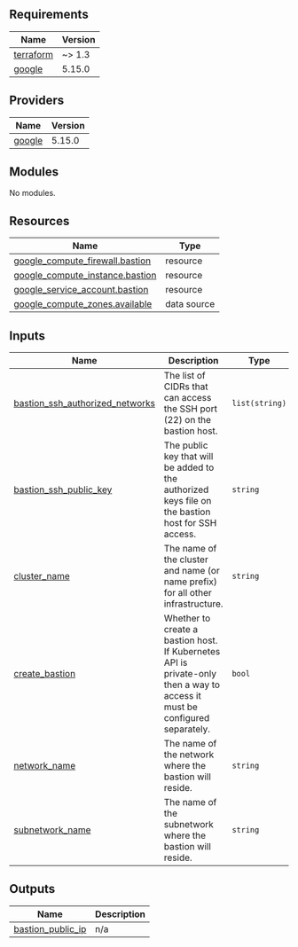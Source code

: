 <!-- BEGIN_TF_DOCS -->
## Requirements

| Name | Version |
|------|---------|
| <a name="requirement_terraform"></a> [terraform](#requirement\_terraform) | ~> 1.3 |
| <a name="requirement_google"></a> [google](#requirement\_google) | 5.15.0 |

## Providers

| Name | Version |
|------|---------|
| <a name="provider_google"></a> [google](#provider\_google) | 5.15.0 |

## Modules

No modules.

## Resources

| Name | Type |
|------|------|
| [google_compute_firewall.bastion](https://registry.terraform.io/providers/hashicorp/google/5.15.0/docs/resources/compute_firewall) | resource |
| [google_compute_instance.bastion](https://registry.terraform.io/providers/hashicorp/google/5.15.0/docs/resources/compute_instance) | resource |
| [google_service_account.bastion](https://registry.terraform.io/providers/hashicorp/google/5.15.0/docs/resources/service_account) | resource |
| [google_compute_zones.available](https://registry.terraform.io/providers/hashicorp/google/5.15.0/docs/data-sources/compute_zones) | data source |

## Inputs

| Name | Description | Type | Default | Required |
|------|-------------|------|---------|:--------:|
| <a name="input_bastion_ssh_authorized_networks"></a> [bastion\_ssh\_authorized\_networks](#input\_bastion\_ssh\_authorized\_networks) | The list of CIDRs that can access the SSH port (22) on the bastion host. | `list(string)` | `[]` | no |
| <a name="input_bastion_ssh_public_key"></a> [bastion\_ssh\_public\_key](#input\_bastion\_ssh\_public\_key) | The public key that will be added to the authorized keys file on the bastion host for SSH access. | `string` | `""` | no |
| <a name="input_cluster_name"></a> [cluster\_name](#input\_cluster\_name) | The name of the cluster and name (or name prefix) for all other infrastructure. | `string` | n/a | yes |
| <a name="input_create_bastion"></a> [create\_bastion](#input\_create\_bastion) | Whether to create a bastion host. If Kubernetes API is private-only then a way to access it must be configured separately. | `bool` | `true` | no |
| <a name="input_network_name"></a> [network\_name](#input\_network\_name) | The name of the network where the bastion will reside. | `string` | `null` | no |
| <a name="input_subnetwork_name"></a> [subnetwork\_name](#input\_subnetwork\_name) | The name of the subnetwork where the bastion will reside. | `string` | `null` | no |

## Outputs

| Name | Description |
|------|-------------|
| <a name="output_bastion_public_ip"></a> [bastion\_public\_ip](#output\_bastion\_public\_ip) | n/a |
<!-- END_TF_DOCS -->